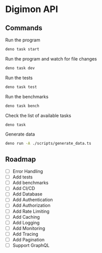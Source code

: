 # Digimon API

## Commands

Run the program

```bash
deno task start
```

Run the program and watch for file changes

```bash
deno task dev
```

Run the tests

```bash
deno task test
```

Run the benchmarks

```bash
deno task bench
```

Check the list of available tasks

```bash
deno task
```

Generate data

```bash
deno run -A ./scripts/generate_data.ts
```

## Roadmap

- [ ] Error Handling
- [ ] Add tests
- [ ] Add benchmarks
- [ ] Add CI/CD
- [ ] Add Database
- [ ] Add Authentication
- [ ] Add Authorization
- [ ] Add Rate Limiting
- [ ] Add Caching
- [ ] Add Logging
- [ ] Add Monitoring
- [ ] Add Tracing
- [ ] Add Pagination
- [ ] Support GraphQL